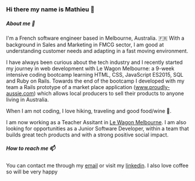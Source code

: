 ### Hi there my name is Mathieu 👋

<!--
**MathGL92/mathgl92** is a ✨ _special_ ✨ repository because its `README.md` (this file) appears on your GitHub profile.

Here are some ideas to get you started:

- 🔭 I’m currently working on ...
- 🌱 I’m currently learning ...
- 👯 I’m looking to collaborate on ...
- 🤔 I’m looking for help with ...
- 💬 Ask me about ...
- 📫 How to reach me: ...
- 😄 Pronouns: ...
- ⚡ Fun fact: ...
-->
##### About me 🔭
I'm a French software engineer based in Melbourne, Australia. :fr:
With a background in Sales and Marketing in FMCG sector, I am good at understanding customer needs and adapting in a fast moving environment.

I have always been curious about the tech industry and I recently started my journey in web development with Le Wagon Melbourne: a 9-week intensive coding bootcamp learning HTML, CSS, JavaScript ES2015, SQL and Ruby on Rails. Towards the end of the bootcamp I developed with my team a Rails prototype of a market place application (www.proudly-aussie.com) which allows local producers to sell their products to anyone living in Australia.

When I am not coding, I love hiking, traveling and good food/wine :wine_glass:. 

I am now working as a Teacher Assitant in [Le Wagon Melbourne](https://www.lewagon.com/melbourne). 
I am also looking for opportunities as a Junior Software Developer, within a team that builds great tech products and with a strong positive social impact. 

##### How to reach me 📫 

You can contact me through my [email](mathieu.longe@orange.fr) or visit my [linkedin](https://www.linkedin.com/in/mathieu-longe/).
I also love coffee so will be very happy 
